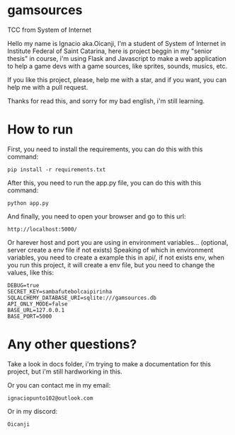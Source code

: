 # gamsources
TCC from System of Internet

Hello my name is Ignacio aka.Oicanji, I'm a student of System of Internet in Institute Federal of Saint Catarina,
here is project beggin in my "senior thesis" in course, i'm using Flask and Javascript to make a web application
to help a game devs with a game sources, like sprites, sounds, musics, etc.

If you like this project, please, help me with a star, and if you want, you can help me with a pull request.

Thanks for read this, and sorry for my bad english, i'm still learning.

# How to run
First, you need to install the requirements, you can do this with this command:
```
pip install -r requirements.txt
```
After this, you need to run the app.py file, you can do this with this command:
```
python app.py
```
And finally, you need to open your browser and go to this url:
```
http://localhost:5000/
```
Or harever host and port you are using in environment variables...
(optional, server create a env file if not exists)
Speaking of which in environment variables, you need to create a example this in api/, if not exists env, when you run this project, it will create a env file, but you need to change the values, like this:
```
DEBUG=true
SECRET_KEY=sambafutebolcaipirinha
SQLALCHEMY_DATABASE_URI=sqlite:///gamsources.db
API_ONLY_MODE=false
BASE_URL=127.0.0.1
BASE_PORT=5000
```

# Any other questions?
Take a look in docs folder, i'm trying to make a documentation for this project, but i'm still hardworking in this.

Or you can contact me in my email:
```
ignaciopunto102@outlook.com
```
Or in my discord:
```
Oicanji
```

